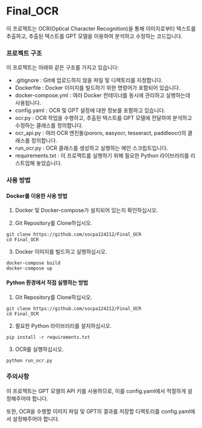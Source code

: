 # Final_OCR
이 프로젝트는 OCR(Optical Character Recognition)을 통해 이미지로부터 텍스트를 추출하고, 추출된 텍스트를 GPT 모델을 이용하여 분석하고 수정하는 코드입니다.

### 프로젝트 구조

이 프로젝트는 아래와 같은 구조를 가지고 있습니다:

- .gitignore : Git에 업로드하지 않을 파일 및 디렉토리를 지정합니다.
- Dockerfile : Docker 이미지를 빌드하기 위한 명령어가 포함되어 있습니다.
- docker-compose.yml : 여러 Docker 컨테이너를 동시에 관리하고 실행하는데 사용됩니다.
- config.yaml : OCR 및 GPT 설정에 대한 정보를 포함하고 있습니다.
- ocr.py : OCR 작업을 수행하고, 추출된 텍스트를 GPT 모델에 전달하여 분석하고 수정하는 클래스를 정의합니다.
- ocr_api.py : 여러 OCR 엔진들(pororo, easyocr, tesseract, paddleocr)의 클래스를 정의합니다.
- run_ocr.py : OCR 클래스를 생성하고 실행하는 메인 스크립트입니다.
- requirements.txt : 이 프로젝트를 실행하기 위해 필요한 Python 라이브러리를 리스트업해 놓았습니다.

### 사용 방법
#### Docker를 이용한 사용 방법

1. Docker 및 Docker-compose가 설치되어 있는지 확인하십시오.

2. Git Repository를 Clone하십시오.
```
git clone https://github.com/socpa124212/Final_OCR
cd Final_OCR
```

3. Docker 이미지를 빌드하고 실행하십시오.
```
docker-compose build
docker-compose up
```

#### Python 환경에서 직접 실행하는 방법
1. Git Repository를 Clone하십시오.
```
git clone https://github.com/socpa124212/Final_OCR
cd Final_OCR
```

2. 필요한 Python 라이브러리를 설치하십시오.
```
pip install -r requirements.txt
```

3. OCR를 실행하십시오.
```
python run_ocr.py
```

### 주의사항
이 프로젝트는 GPT 모델의 API 키를 사용하므로, 이를 config.yaml에서 적절하게 설정해주어야 합니다.

또한, OCR을 수행할 이미지 파일 및 GPT의 결과를 저장할 디렉토리를 config.yaml에서 설정해주어야 합니다.
